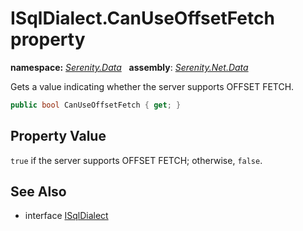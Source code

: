 # ISqlDialect.CanUseOffsetFetch property
**namespace:** *[Serenity.Data](../../README.md#serenity.data-namespace)*   **assembly**: *[Serenity.Net.Data](../../README.md)*

Gets a value indicating whether the server supports OFFSET FETCH.

```csharp
public bool CanUseOffsetFetch { get; }
```

## Property Value

`true` if the server supports OFFSET FETCH; otherwise, `false`.

## See Also

* interface [ISqlDialect](../ISqlDialect.md)
